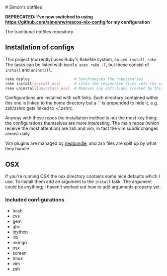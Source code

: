 # Simon's dotfiles

**DEPRECATED: I've now switched to using https://github.com/simonrw/macos-nix-config for my configuration**

The traditional dotfiles repository.

## Installation of configs

This project (currently) uses Ruby's Rakefile system, so `gem install rake`. The tasks can be listed with `bundle exec rake -T`, but these consist of `install` and `uninstall`.

``` sh
rake deploy                    # Synchronises the repositories
rake install[install_osx]      # Links the respective files into the correct places
rake uninstall[uninstall_osx]  # Removes any soft-links created by this script
```

Configurations are installed with soft links. Each directory contained within this one is linked to the home directory but a '.' is prepended to hide it, e.g. zsh/zshrc gets linked to ~/.zshrc.

Anyway with these repos the installation method is not the most key thing; the configurations themselves are more interesting. The main repos (which receive the most attention) are zsh and vim, in fact the vim subdir changes almost daily.

Vim plugins are managed by [neobundle](https://github.com/Shougo/neobundle.vim), and zsh files are split up by what they handle.

## OSX

If you're running OSX the osx directory contains some nice defaults which I use. To install them add an argument to the `install` task. The argument could be anything; I haven't worked out how to add arguments properly yet.

### Included configurations

* bash
* cvs
* gem
* ghc
* ipython
* irb
* mongo
* osx
* screen
* tmux
* vim
* zsh
